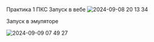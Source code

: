 Практика 1 ПКС
Запуск в вебе
![2024-09-08 20 13 34](https://github.com/user-attachments/assets/b1926561-4c2b-4c0e-9f11-a2a59e4bac18)

Запуск в эмуляторе

![2024-09-09 07 49 27](https://github.com/user-attachments/assets/7c4e5810-4c64-4861-9935-2e59352ac07e)
